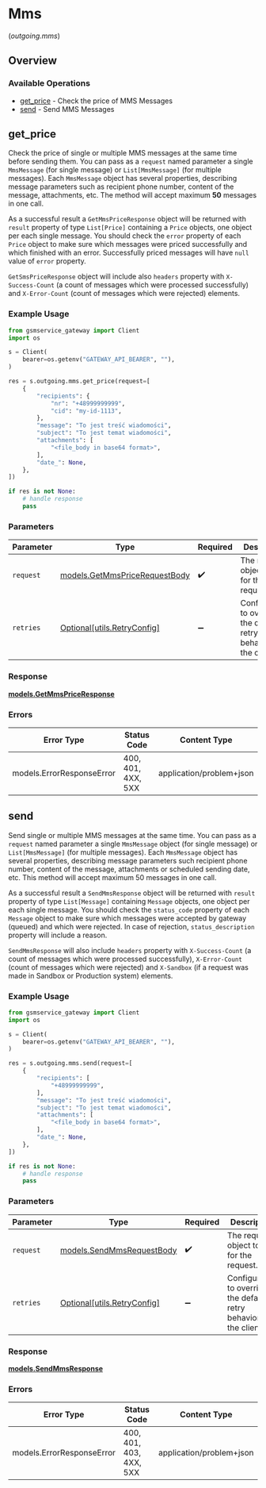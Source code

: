 # Mms
(*outgoing.mms*)

## Overview

### Available Operations

* [get_price](#get_price) - Check the price of MMS Messages
* [send](#send) - Send MMS Messages

## get_price

Check the price of single or multiple MMS messages at the same time before sending them. You can pass as a `request` named parameter a single `MmsMessage` (for single message) or `List[MmsMessage]` (for multiple messages). Each `MmsMessage` object has several properties, describing message parameters such as recipient phone number, content of the message, attachments, etc.
The method will accept maximum **50** messages in one call.

As a successful result a `GetMmsPriceResponse` object will be returned with `result` property of type `List[Price]` containing a `Price` objects, one object per each single message. You should check the `error` property of each `Price` object to make sure which messages were priced successfully and which finished with an error. Successfully priced messages will have `null` value of `error` property.

`GetSmsPriceResponse` object will include also `headers` property with `X-Success-Count` (a count of messages which were processed successfully) and `X-Error-Count` (count of messages which were rejected) elements.

### Example Usage

```python
from gsmservice_gateway import Client
import os

s = Client(
    bearer=os.getenv("GATEWAY_API_BEARER", ""),
)

res = s.outgoing.mms.get_price(request=[
    {
        "recipients": {
            "nr": "+48999999999",
            "cid": "my-id-1113",
        },
        "message": "To jest treść wiadomości",
        "subject": "To jest temat wiadomości",
        "attachments": [
            "<file_body in base64 format>",
        ],
        "date_": None,
    },
])

if res is not None:
    # handle response
    pass

```

### Parameters

| Parameter                                                               | Type                                                                    | Required                                                                | Description                                                             |
| ----------------------------------------------------------------------- | ----------------------------------------------------------------------- | ----------------------------------------------------------------------- | ----------------------------------------------------------------------- |
| `request`                                                               | [models.GetMmsPriceRequestBody](../../models/getmmspricerequestbody.md) | :heavy_check_mark:                                                      | The request object to use for the request.                              |
| `retries`                                                               | [Optional[utils.RetryConfig]](../../models/utils/retryconfig.md)        | :heavy_minus_sign:                                                      | Configuration to override the default retry behavior of the client.     |

### Response

**[models.GetMmsPriceResponse](../../models/getmmspriceresponse.md)**

### Errors

| Error Type                | Status Code               | Content Type              |
| ------------------------- | ------------------------- | ------------------------- |
| models.ErrorResponseError | 400, 401, 4XX, 5XX        | application/problem+json  |

## send

Send single or multiple MMS messages at the same time. You can pass as a `request` named parameter a single `MmsMessage` object (for single message) or `List[MmsMessage]` (for multiple messages). Each `MmsMessage` object has several properties, describing message parameters such recipient phone number, content of the message, attachments or scheduled sending date, etc. This method will accept maximum 50 messages in one call.

As a successful result a `SendMmsResponse` object will be returned with `result` property of type `List[Message]` containing `Message` objects, one object per each single message. You should check the `status_code` property of each `Message` object to make sure which messages were accepted by gateway (queued) and which were rejected. In case of rejection, `status_description` property will include a reason.

`SendMmsResponse` will also include `headers` property with `X-Success-Count` (a count of messages which were processed successfully), `X-Error-Count` (count of messages which were rejected) and `X-Sandbox` (if a request was made in Sandbox or Production system) elements.

### Example Usage

```python
from gsmservice_gateway import Client
import os

s = Client(
    bearer=os.getenv("GATEWAY_API_BEARER", ""),
)

res = s.outgoing.mms.send(request=[
    {
        "recipients": [
            "+48999999999",
        ],
        "message": "To jest treść wiadomości",
        "subject": "To jest temat wiadomości",
        "attachments": [
            "<file_body in base64 format>",
        ],
        "date_": None,
    },
])

if res is not None:
    # handle response
    pass

```

### Parameters

| Parameter                                                           | Type                                                                | Required                                                            | Description                                                         |
| ------------------------------------------------------------------- | ------------------------------------------------------------------- | ------------------------------------------------------------------- | ------------------------------------------------------------------- |
| `request`                                                           | [models.SendMmsRequestBody](../../models/sendmmsrequestbody.md)     | :heavy_check_mark:                                                  | The request object to use for the request.                          |
| `retries`                                                           | [Optional[utils.RetryConfig]](../../models/utils/retryconfig.md)    | :heavy_minus_sign:                                                  | Configuration to override the default retry behavior of the client. |

### Response

**[models.SendMmsResponse](../../models/sendmmsresponse.md)**

### Errors

| Error Type                | Status Code               | Content Type              |
| ------------------------- | ------------------------- | ------------------------- |
| models.ErrorResponseError | 400, 401, 403, 4XX, 5XX   | application/problem+json  |